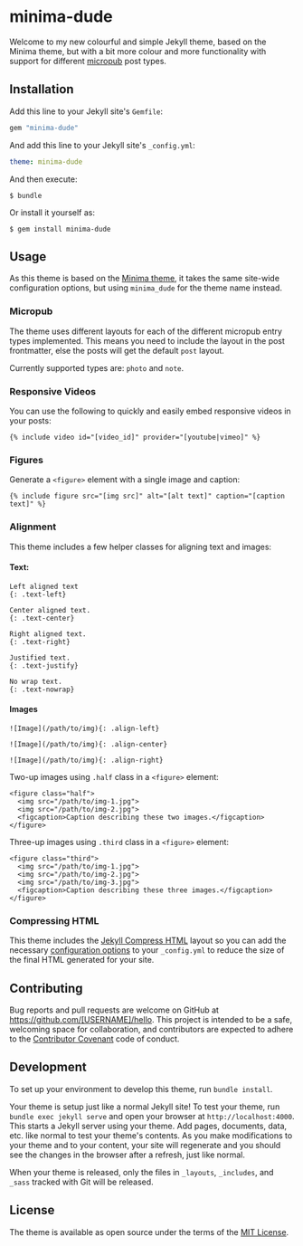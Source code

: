 # minima-dude

Welcome to my new colourful and simple Jekyll theme, based on the Minima theme, but with a bit more colour and more functionality with support for different [micropub](https://www.w3.org/TR/micropub/) post types.

## Installation

Add this line to your Jekyll site's `Gemfile`:

```ruby
gem "minima-dude"
```

And add this line to your Jekyll site's `_config.yml`:

```yaml
theme: minima-dude
```

And then execute:

    $ bundle

Or install it yourself as:

    $ gem install minima-dude

## Usage

As this theme is based on the [Minima theme](https://github.com/jekyll/minima), it takes the same site-wide configuration options, but using `minima_dude` for the theme name instead.  

### Micropub

The theme uses different layouts for each of the different micropub entry types implemented. This means you need to include the layout in the post frontmatter, else the posts will get the default `post` layout.

Currently supported types are: `photo` and `note`.

### Responsive Videos

You can use the following to quickly and easily embed responsive videos in your posts:


    {% include video id="[video_id]" provider="[youtube|vimeo]" %}

### Figures

Generate a `<figure>` element with a single image and caption:

    {% include figure src="[img src]" alt="[alt text]" caption="[caption text]" %}

### Alignment

This theme includes a few helper classes for aligning text and images:

#### Text:

```
Left aligned text
{: .text-left}
```

```
Center aligned text.
{: .text-center}
```

```
Right aligned text.
{: .text-right}
```

```
Justified text.
{: .text-justify}
```

```
No wrap text.
{: .text-nowrap}
```

#### Images

```
![Image](/path/to/img){: .align-left}
```

```
![Image](/path/to/img){: .align-center}
```

```
![Image](/path/to/img){: .align-right}
```

Two-up images using `.half` class in a `<figure>` element:

```
<figure class="half">
  <img src="/path/to/img-1.jpg">
  <img src="/path/to/img-2.jpg">
  <figcaption>Caption describing these two images.</figcaption>
</figure>
```

Three-up images using `.third` class in a `<figure>` element:

```
<figure class="third">
  <img src="/path/to/img-1.jpg">
  <img src="/path/to/img-2.jpg">
  <img src="/path/to/img-3.jpg">
  <figcaption>Caption describing these three images.</figcaption>
</figure>
```

### Compressing HTML

This theme includes the [Jekyll Compress HTML](http://jch.penibelst.de/) layout so you can add the necessary [configuration options](http://jch.penibelst.de/#configuration) to your `_config.yml` to reduce the size of the final HTML generated for your site.

## Contributing

Bug reports and pull requests are welcome on GitHub at https://github.com/[USERNAME]/hello. This project is intended to be a safe, welcoming space for collaboration, and contributors are expected to adhere to the [Contributor Covenant](http://contributor-covenant.org) code of conduct.

## Development

To set up your environment to develop this theme, run `bundle install`.

Your theme is setup just like a normal Jekyll site! To test your theme, run `bundle exec jekyll serve` and open your browser at `http://localhost:4000`. This starts a Jekyll server using your theme. Add pages, documents, data, etc. like normal to test your theme's contents. As you make modifications to your theme and to your content, your site will regenerate and you should see the changes in the browser after a refresh, just like normal.

When your theme is released, only the files in `_layouts`, `_includes`, and `_sass` tracked with Git will be released.

## License

The theme is available as open source under the terms of the [MIT License](https://opensource.org/licenses/MIT).
